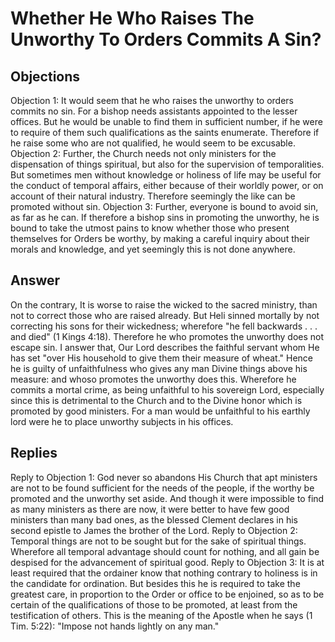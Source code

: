 # Whether He Who Raises The Unworthy To Orders Commits A Sin?
## Objections
Objection 1: It would seem that he who raises the unworthy to orders commits no sin. For a bishop needs assistants appointed to the lesser offices. But he would be unable to find them in sufficient number, if he were to require of them such qualifications as the saints enumerate. Therefore if he raise some who are not qualified, he would seem to be excusable.
Objection 2: Further, the Church needs not only ministers for the dispensation of things spiritual, but also for the supervision of temporalities. But sometimes men without knowledge or holiness of life may be useful for the conduct of temporal affairs, either because of their worldly power, or on account of their natural industry. Therefore seemingly the like can be promoted without sin.
Objection 3: Further, everyone is bound to avoid sin, as far as he can. If therefore a bishop sins in promoting the unworthy, he is bound to take the utmost pains to know whether those who present themselves for Orders be worthy, by making a careful inquiry about their morals and knowledge, and yet seemingly this is not done anywhere.
## Answer
On the contrary, It is worse to raise the wicked to the sacred ministry, than not to correct those who are raised already. But Heli sinned mortally by not correcting his sons for their wickedness; wherefore "he fell backwards . . . and died" (1 Kings 4:18). Therefore he who promotes the unworthy does not escape sin.
I answer that, Our Lord describes the faithful servant whom He has set "over His household to give them their measure of wheat." Hence he is guilty of unfaithfulness who gives any man Divine things above his measure: and whoso promotes the unworthy does this. Wherefore he commits a mortal crime, as being unfaithful to his sovereign Lord, especially since this is detrimental to the Church and to the Divine honor which is promoted by good ministers. For a man would be unfaithful to his earthly lord were he to place unworthy subjects in his offices.
## Replies
Reply to Objection 1: God never so abandons His Church that apt ministers are not to be found sufficient for the needs of the people, if the worthy be promoted and the unworthy set aside. And though it were impossible to find as many ministers as there are now, it were better to have few good ministers than many bad ones, as the blessed Clement declares in his second epistle to James the brother of the Lord.
Reply to Objection 2: Temporal things are not to be sought but for the sake of spiritual things. Wherefore all temporal advantage should count for nothing, and all gain be despised for the advancement of spiritual good.
Reply to Objection 3: It is at least required that the ordainer know that nothing contrary to holiness is in the candidate for ordination. But besides this he is required to take the greatest care, in proportion to the Order or office to be enjoined, so as to be certain of the qualifications of those to be promoted, at least from the testification of others. This is the meaning of the Apostle when he says (1 Tim. 5:22): "Impose not hands lightly on any man."